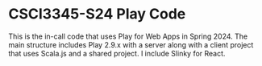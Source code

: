 # CSCI3345-S24 Play Code

This is the in-call code that uses Play for Web Apps in Spring 2024. The
main structure includes Play 2.9.x with a server along with a client project
that uses Scala.js and a shared project. I include Slinky for React.
